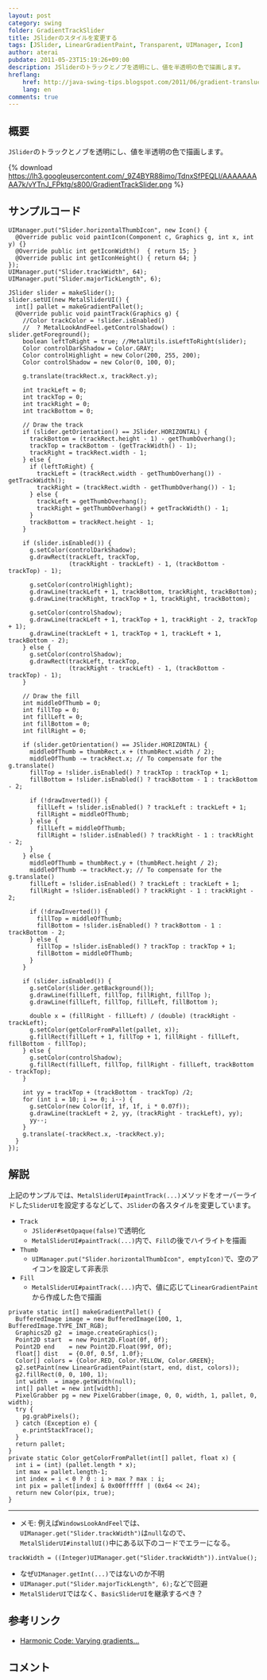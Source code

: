 ```yaml
---
layout: post
category: swing
folder: GradientTrackSlider
title: JSliderのスタイルを変更する
tags: [JSlider, LinearGradientPaint, Transparent, UIManager, Icon]
author: aterai
pubdate: 2011-05-23T15:19:26+09:00
description: JSliderのトラックとノブを透明にし、値を半透明の色で描画します。
hreflang:
    href: http://java-swing-tips.blogspot.com/2011/06/gradient-translucent-track-jslider.html
    lang: en
comments: true
---
```

## 概要
`JSlider`のトラックとノブを透明にし、値を半透明の色で描画します。

{% download https://lh3.googleusercontent.com/_9Z4BYR88imo/TdnxSfPEQLI/AAAAAAAAA7k/vYTnJ_FPktg/s800/GradientTrackSlider.png %}

## サンプルコード
<pre class="prettyprint"><code>UIManager.put("Slider.horizontalThumbIcon", new Icon() {
  @Override public void paintIcon(Component c, Graphics g, int x, int y) {}
  @Override public int getIconWidth()  { return 15; }
  @Override public int getIconHeight() { return 64; }
});
UIManager.put("Slider.trackWidth", 64);
UIManager.put("Slider.majorTickLength", 6);

JSlider slider = makeSlider();
slider.setUI(new MetalSliderUI() {
  int[] pallet = makeGradientPallet();
  @Override public void paintTrack(Graphics g) {
    //Color trackColor = !slider.isEnabled()
    //  ? MetalLookAndFeel.getControlShadow() : slider.getForeground();
    boolean leftToRight = true; //MetalUtils.isLeftToRight(slider);
    Color controlDarkShadow = Color.GRAY;
    Color controlHighlight = new Color(200, 255, 200);
    Color controlShadow = new Color(0, 100, 0);

    g.translate(trackRect.x, trackRect.y);

    int trackLeft = 0;
    int trackTop = 0;
    int trackRight = 0;
    int trackBottom = 0;

    // Draw the track
    if (slider.getOrientation() == JSlider.HORIZONTAL) {
      trackBottom = (trackRect.height - 1) - getThumbOverhang();
      trackTop = trackBottom - (getTrackWidth() - 1);
      trackRight = trackRect.width - 1;
    } else {
      if (leftToRight) {
        trackLeft = (trackRect.width - getThumbOverhang()) - getTrackWidth();
        trackRight = (trackRect.width - getThumbOverhang()) - 1;
      } else {
        trackLeft = getThumbOverhang();
        trackRight = getThumbOverhang() + getTrackWidth() - 1;
      }
      trackBottom = trackRect.height - 1;
    }

    if (slider.isEnabled()) {
      g.setColor(controlDarkShadow);
      g.drawRect(trackLeft, trackTop,
                 (trackRight - trackLeft) - 1, (trackBottom - trackTop) - 1);

      g.setColor(controlHighlight);
      g.drawLine(trackLeft + 1, trackBottom, trackRight, trackBottom);
      g.drawLine(trackRight, trackTop + 1, trackRight, trackBottom);

      g.setColor(controlShadow);
      g.drawLine(trackLeft + 1, trackTop + 1, trackRight - 2, trackTop + 1);
      g.drawLine(trackLeft + 1, trackTop + 1, trackLeft + 1, trackBottom - 2);
    } else {
      g.setColor(controlShadow);
      g.drawRect(trackLeft, trackTop,
                 (trackRight - trackLeft) - 1, (trackBottom - trackTop) - 1);
    }

    // Draw the fill
    int middleOfThumb = 0;
    int fillTop = 0;
    int fillLeft = 0;
    int fillBottom = 0;
    int fillRight = 0;

    if (slider.getOrientation() == JSlider.HORIZONTAL) {
      middleOfThumb = thumbRect.x + (thumbRect.width / 2);
      middleOfThumb -= trackRect.x; // To compensate for the g.translate()
      fillTop = !slider.isEnabled() ? trackTop : trackTop + 1;
      fillBottom = !slider.isEnabled() ? trackBottom - 1 : trackBottom - 2;

      if (!drawInverted()) {
        fillLeft = !slider.isEnabled() ? trackLeft : trackLeft + 1;
        fillRight = middleOfThumb;
      } else {
        fillLeft = middleOfThumb;
        fillRight = !slider.isEnabled() ? trackRight - 1 : trackRight - 2;
      }
    } else {
      middleOfThumb = thumbRect.y + (thumbRect.height / 2);
      middleOfThumb -= trackRect.y; // To compensate for the g.translate()
      fillLeft = !slider.isEnabled() ? trackLeft : trackLeft + 1;
      fillRight = !slider.isEnabled() ? trackRight - 1 : trackRight - 2;

      if (!drawInverted()) {
        fillTop = middleOfThumb;
        fillBottom = !slider.isEnabled() ? trackBottom - 1 : trackBottom - 2;
      } else {
        fillTop = !slider.isEnabled() ? trackTop : trackTop + 1;
        fillBottom = middleOfThumb;
      }
    }

    if (slider.isEnabled()) {
      g.setColor(slider.getBackground());
      g.drawLine(fillLeft, fillTop, fillRight, fillTop );
      g.drawLine(fillLeft, fillTop, fillLeft, fillBottom );

      double x = (fillRight - fillLeft) / (double) (trackRight - trackLeft);
      g.setColor(getColorFromPallet(pallet, x));
      g.fillRect(fillLeft + 1, fillTop + 1, fillRight - fillLeft, fillBottom - fillTop);
    } else {
      g.setColor(controlShadow);
      g.fillRect(fillLeft, fillTop, fillRight - fillLeft, trackBottom - trackTop);
    }

    int yy = trackTop + (trackBottom - trackTop) /2;
    for (int i = 10; i &gt;= 0; i--) {
      g.setColor(new Color(1f, 1f, 1f, i * 0.07f));
      g.drawLine(trackLeft + 2, yy, (trackRight - trackLeft), yy);
      yy--;
    }
    g.translate(-trackRect.x, -trackRect.y);
  }
});
</code></pre>

## 解説
上記のサンプルでは、`MetalSliderUI#paintTrack(...)`メソッドをオーバーライドした`SliderUI`を設定するなどして、`JSlider`の各スタイルを変更しています。

- `Track`
    - `JSlider#setOpaque(false)`で透明化
    - `MetalSliderUI#paintTrack(...)`内で、`Fill`の後でハイライトを描画
- `Thumb`
    - `UIManager.put("Slider.horizontalThumbIcon", emptyIcon)`で、空のアイコンを設定して非表示
- `Fill`
    - `MetalSliderUI#paintTrack(...)`内で、値に応じて`LinearGradientPaint`から作成した色で描画

<!-- dummy comment line for breaking list -->

<pre class="prettyprint"><code>private static int[] makeGradientPallet() {
  BufferedImage image = new BufferedImage(100, 1, BufferedImage.TYPE_INT_RGB);
  Graphics2D g2  = image.createGraphics();
  Point2D start  = new Point2D.Float(0f, 0f);
  Point2D end    = new Point2D.Float(99f, 0f);
  float[] dist   = {0.0f, 0.5f, 1.0f};
  Color[] colors = {Color.RED, Color.YELLOW, Color.GREEN};
  g2.setPaint(new LinearGradientPaint(start, end, dist, colors));
  g2.fillRect(0, 0, 100, 1);
  int width  = image.getWidth(null);
  int[] pallet = new int[width];
  PixelGrabber pg = new PixelGrabber(image, 0, 0, width, 1, pallet, 0, width);
  try {
    pg.grabPixels();
  } catch (Exception e) {
    e.printStackTrace();
  }
  return pallet;
}
private static Color getColorFromPallet(int[] pallet, float x) {
  int i = (int) (pallet.length * x);
  int max = pallet.length-1;
  int index = i &lt; 0 ? 0 : i &gt; max ? max : i;
  int pix = pallet[index] &amp; 0x00ffffff | (0x64 &lt;&lt; 24);
  return new Color(pix, true);
}
</code></pre>

- - - -
- メモ: 例えば`WindowsLookAndFeel`では、`UIManager.get("Slider.trackWidth")`は`null`なので、`MetalSliderUI#installUI()`中にある以下のコードでエラーになる。

<!-- dummy comment line for breaking list -->

<pre class="prettyprint"><code>trackWidth = ((Integer)UIManager.get("Slider.trackWidth")).intValue();
</code></pre>

- なぜ`UIManager.getInt(...)`ではないのか不明
- `UIManager.put("Slider.majorTickLength", 6);`などで回避
- `MetalSliderUI`ではなく、`BasicSliderUI`を継承するぺき？

<!-- dummy comment line for breaking list -->

## 参考リンク
- [Harmonic Code: Varying gradients...](http://harmoniccode.blogspot.com/2011/05/varying-gradients.html)

<!-- dummy comment line for breaking list -->

## コメント
